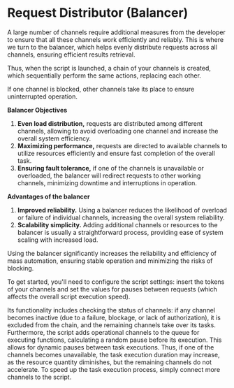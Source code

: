 # Request Distributor (Balancer)

A large number of channels require additional measures from the developer to ensure that all these channels work efficiently and reliably. This is where we turn to the balancer, which helps evenly distribute requests across all channels, ensuring efficient results retrieval.

Thus, when the script is launched, a chain of your channels is created, which sequentially perform the same actions, replacing each other. 

If one channel is blocked, other channels take its place to ensure uninterrupted operation.

**Balancer Objectives**

1.  **Even load distribution,** requests are distributed among different channels, allowing to avoid overloading one channel and increase the overall system efficiency.
2.  **Maximizing performance,** requests are directed to available channels to utilize resources efficiently and ensure fast completion of the overall task.
3.  **Ensuring fault tolerance,** if one of the channels is unavailable or overloaded, the balancer will redirect requests to other working channels, minimizing downtime and interruptions in operation.

**Advantages of the balancer**

1.  **Improved reliability.** Using a balancer reduces the likelihood of overload or failure of individual channels, increasing the overall system reliability.
2.  **Scalability simplicity.** Adding additional channels or resources to the balancer is usually a straightforward process, providing ease of system scaling with increased load.

Using the balancer significantly increases the reliability and efficiency of mass automation, ensuring stable operation and minimizing the risks of blocking.

To get started, you'll need to configure the script settings: insert the tokens of your channels and set the values for pauses between requests (which affects the overall script execution speed). 

Its functionality includes checking the status of channels: if any channel becomes inactive (due to a failure, blockage, or lack of authorization), it is excluded from the chain, and the remaining channels take over its tasks. Furthermore, the script adds operational channels to the queue for executing functions, calculating a random pause before its execution. This allows for dynamic pauses between task executions. 
Thus, if one of the channels becomes unavailable, the task execution duration may increase, as the resource quantity diminishes, but the remaining channels do not accelerate. To speed up the task execution process, simply connect more channels to the script.
